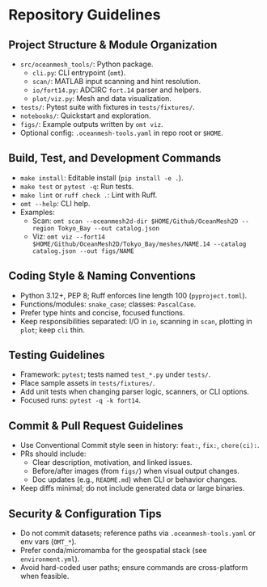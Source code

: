 # Repository Guidelines

## Project Structure & Module Organization
- `src/oceanmesh_tools/`: Python package.
  - `cli.py`: CLI entrypoint (`omt`).
  - `scan/`: MATLAB input scanning and hint resolution.
  - `io/fort14.py`: ADCIRC `fort.14` parser and helpers.
  - `plot/viz.py`: Mesh and data visualization.
- `tests/`: Pytest suite with fixtures in `tests/fixtures/`.
- `notebooks/`: Quickstart and exploration.
- `figs/`: Example outputs written by `omt viz`.
- Optional config: `.oceanmesh-tools.yaml` in repo root or `$HOME`.

## Build, Test, and Development Commands
- `make install`: Editable install (`pip install -e .`).
- `make test` or `pytest -q`: Run tests.
- `make lint` or `ruff check .`: Lint with Ruff.
- `omt --help`: CLI help.
- Examples:
  - Scan: `omt scan --oceanmesh2d-dir $HOME/Github/OceanMesh2D --region Tokyo_Bay --out catalog.json`
  - Viz: `omt viz --fort14 $HOME/Github/OceanMesh2D/Tokyo_Bay/meshes/NAME.14 --catalog catalog.json --out figs/NAME`

## Coding Style & Naming Conventions
- Python 3.12+, PEP 8; Ruff enforces line length 100 (`pyproject.toml`).
- Functions/modules: `snake_case`; classes: `PascalCase`.
- Prefer type hints and concise, focused functions.
- Keep responsibilities separated: I/O in `io`, scanning in `scan`, plotting in `plot`; keep `cli` thin.

## Testing Guidelines
- Framework: `pytest`; tests named `test_*.py` under `tests/`.
- Place sample assets in `tests/fixtures/`.
- Add unit tests when changing parser logic, scanners, or CLI options.
- Focused runs: `pytest -q -k fort14`.

## Commit & Pull Request Guidelines
- Use Conventional Commit style seen in history: `feat:`, `fix:`, `chore(ci):`.
- PRs should include:
  - Clear description, motivation, and linked issues.
  - Before/after images (from `figs/`) when visual output changes.
  - Doc updates (e.g., `README.md`) when CLI or behavior changes.
- Keep diffs minimal; do not include generated data or large binaries.

## Security & Configuration Tips
- Do not commit datasets; reference paths via `.oceanmesh-tools.yaml` or env vars (`OMT_*`).
- Prefer conda/micromamba for the geospatial stack (see `environment.yml`).
- Avoid hard-coded user paths; ensure commands are cross-platform when feasible.

